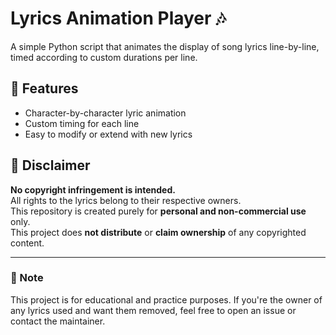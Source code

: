 # Lyrics Animation Player 🎶

A simple Python script that animates the display of song lyrics line-by-line, timed according to custom durations per line.

## 🚀 Features
- Character-by-character lyric animation
- Custom timing for each line
- Easy to modify or extend with new lyrics

## 📝 Disclaimer

**No copyright infringement is intended.**  
All rights to the lyrics belong to their respective owners.  
This repository is created purely for **personal and non-commercial use** only.  
This project does **not distribute** or **claim ownership** of any copyrighted content.

---

### 📌 Note

This project is for educational and practice purposes. If you're the owner of any lyrics used and want them removed, feel free to open an issue or contact the maintainer.

